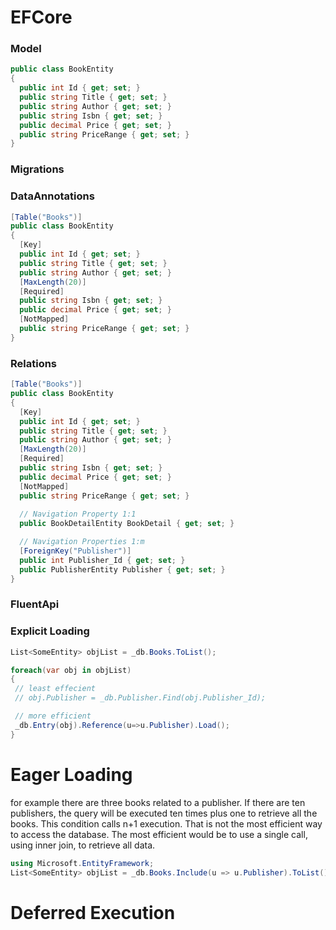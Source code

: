 # EFCore

### Model
```c#
public class BookEntity
{
  public int Id { get; set; }
  public string Title { get; set; }
  public string Author { get; set; }
  public string Isbn { get; set; }
  public decimal Price { get; set; }
  public string PriceRange { get; set; }
}
```
### Migrations

### DataAnnotations
```c#
[Table("Books")]
public class BookEntity
{
  [Key]
  public int Id { get; set; }
  public string Title { get; set; }
  public string Author { get; set; }
  [MaxLength(20)]
  [Required]
  public string Isbn { get; set; }
  public decimal Price { get; set; }
  [NotMapped]
  public string PriceRange { get; set; }
}
```
### Relations
```c#
[Table("Books")]
public class BookEntity
{
  [Key]
  public int Id { get; set; }
  public string Title { get; set; }
  public string Author { get; set; }
  [MaxLength(20)]
  [Required]
  public string Isbn { get; set; }
  public decimal Price { get; set; }
  [NotMapped]
  public string PriceRange { get; set; }
  
  // Navigation Property 1:1
  public BookDetailEntity BookDetail { get; set; }

  // Navigation Properties 1:m
  [ForeignKey("Publisher")]
  public int Publisher_Id { get; set; }
  public PublisherEntity Publisher { get; set; }
}
```
### FluentApi

### Explicit Loading
```c#
List<SomeEntity> objList = _db.Books.ToList();

foreach(var obj in objList)
{
 // least effecient
 // obj.Publisher = _db.Publisher.Find(obj.Publisher_Id);

 // more efficient
 _db.Entry(obj).Reference(u=>u.Publisher).Load();
}
```
# Eager Loading

for example there are three books related to a publisher. If there are ten publishers, the query will be executed ten times plus one to retrieve all the books. This condition calls n+1 execution. That is not the most efficient way to access the database. The most efficient would be to use a single call, using inner join, to retrieve all data.
```c#
using Microsoft.EntityFramework;
List<SomeEntity> objList = _db.Books.Include(u => u.Publisher).ToList();
```
# Deferred Execution
